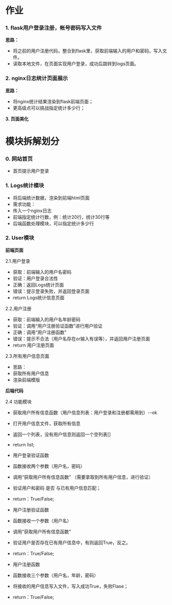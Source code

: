 
# 作业
### 1. flask用户登录注册，帐号密码写入文件
**思路：**
- 将之前的用户注册代码，整合到flask里，获取前端输入的用户和密码，写入文件。
- 读取本地文件，在页面实现用户登录，成功后跳转到logs页面。

### 2. nginx日志统计页面展示
**思路：**
- 将nginx统计结果渲染到flask前端页面；
- 更高级点可以挑战指定统计多少行；

**3. 页面美化**


# 模块拆解划分
### 0. 网站首页
- 首页提示用户登录

### 1. Logs统计模块
- 将后端统计数据，渲染到前端html页面
- 需求功能：
 - 传入一个nginx日志
 - 前端指定统计行数，例：统计20行，统计30行等
 - 后端函数处理模块，可以指定统计多少行

### 2. User模块

**前端页面**

2.1.用户登录
- 获取：前端输入的用户名密码
- 验证：用户登录合法性
 - 正确：返回Logs统计页面
 - 错误：提示登录失败，并返回登录页面
 - return Logs统计信息页面

2.2.用户注册
- 获取：前端输入的用户名年龄密码
- 验证：调用“用户注册验证函数”进行用户验证
 - 正确：调用“用户注册函数”  
 - 错误：提示不合法（用户名存在or输入有误等），并返回用户注册页面
 - return 用户注册页面

2.3.所有用户信息页面
- 思路：
 - 获取所有用户信息
 - 渲染前端模版


**后端代码**

2.4 功能模块
- 获取用户所有信息函数（用户信息列表：用户登录和注册都需用到）--ok
 - 打开用户信息文件，获取所有信息
 - 返回一个列表，没有用户信息则返回一个空列表[]
 - return list;

- 用户登录验证函数
 - 函数接收两个参数（用户名，密码）
 - 调用“获取用户所有信息函数” （需要拿取到所有用户信息，进行验证）
 - 验证用户和密码 是否 与已有用户信息匹配；
 - return：True/False;

- 用户注册验证函数
 - 函数接收一个参数（用户名）
 - 调用“获取用户所有信息函数”
 - 验证用户是否存在已有用户信息中，有则返回True，反之。
 - return：True/False;

- 用户注册函数
 - 函数接收三个参数（用户名，年龄，密码）
 - 将接收的用户信息写入文件，写入成功True，失败Flase；
 - return：True/False;
